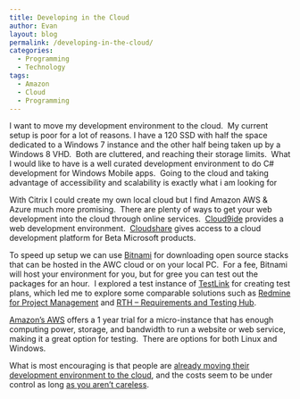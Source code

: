 ```yaml
---
title: Developing in the Cloud
author: Evan
layout: blog 
permalink: /developing-in-the-cloud/
categories:
  - Programming
  - Technology
tags:
  - Amazon
  - Cloud
  - Programming
---
```

 [1]: https://c9.io/
 [2]: http://www.cloudshare.com/
 [3]: http://bitnami.com/
 [4]: http://www.teamst.org/
 [5]: redmine.org
 [6]: http://aws.amazon.com/
 [7]: http://programmers.stackexchange.com/questions/33955/using-ec2-instance-as-main-development-platform
 [8]: http://blog.michaelckennedy.net/2011/06/13/building-a-cloud-os-for-net-developers-part-2/
I want to move my development environment to the cloud.  My current setup is poor for a lot of reasons. I have a 120 SSD with half the space dedicated to a Windows 7 instance and the other half being taken up by a Windows 8 VHD.  Both are cluttered, and reaching their storage limits.  What I would like to have is a well curated development environment to do C# development for Windows Mobile apps.  Going to the cloud and taking advantage of accessibility and scalability is exactly what i am looking for<!--more-->

With Citrix I could create my own local cloud but I find Amazon AWS & Azure much more promising.  There are plenty of ways to get your web development into the cloud through online services.  [Cloud9ide][1] provides a web development environment.  [Cloudshare][2] gives access to a cloud development platform for Beta Microsoft products.

To speed up setup we can use [Bitnami][3] for downloading open source stacks that can be hosted in the AWC cloud or on your local PC.  For a fee, Bitnami will host your environment for you, but for gree you can test out the packages for an hour.  I explored a test instance of [TestLink][4] for creating test plans, which led me to explore some comparable solutions such as [Redmine for Project Management][5] and [RTH &#8211; Requirements and Testing Hub](http://sourceforge.net/projects/rth/).

[Amazon&#8217;s AWS][6] offers a 1 year trial for a micro-instance that has enough computing power, storage, and bandwidth to run a website or web service, making it a great option for testing.  There are options for both Linux and Windows.

What is most encouraging is that people are [already moving their development environment to the cloud][7], and the costs seem to be under control as long [as you aren&#8217;t careless][8].